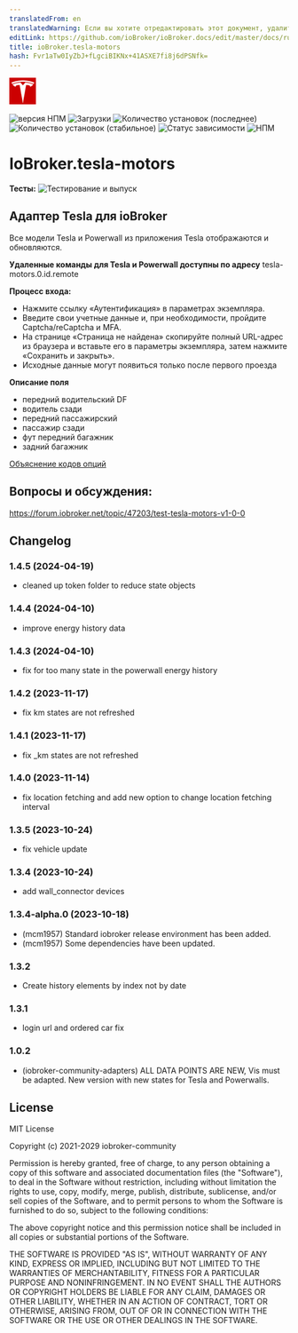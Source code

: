 ```yaml
---
translatedFrom: en
translatedWarning: Если вы хотите отредактировать этот документ, удалите поле «translationFrom», в противном случае этот документ будет снова автоматически переведен
editLink: https://github.com/ioBroker/ioBroker.docs/edit/master/docs/ru/adapterref/iobroker.tesla-motors/README.md
title: ioBroker.tesla-motors
hash: Fvr1aTw0IyZbJ+fLgciBIKNx+41ASXE7fi8j6dPSNfk=
---
```

![Логотип](../../../en/adapterref/iobroker.tesla-motors/admin/tesla-motors.png)

![версия НПМ](https://img.shields.io/npm/v/iobroker.tesla-motors.svg)
![Загрузки](https://img.shields.io/npm/dm/iobroker.tesla-motors.svg)
![Количество установок (последнее)](https://iobroker.live/badges/tesla-motors-installed.svg)
![Количество установок (стабильное)](https://iobroker.live/badges/tesla-motors-stable.svg)
![Статус зависимости](https://img.shields.io/david/iobroker-community-adapters/iobroker.tesla-motors.svg)
![НПМ](https://nodei.co/npm/iobroker.tesla-motors.png?downloads=true)

# IoBroker.tesla-motors
**Тесты:** ![Тестирование и выпуск](https://github.com/iobroker-community-adapters/ioBroker.tesla-motors/workflows/Test%20and%20Release/badge.svg)

## Адаптер Tesla для ioBroker
Все модели Tesla и Powerwall из приложения Tesla отображаются и обновляются.

**Удаленные команды для Tesla и Powerwall доступны по адресу** tesla-motors.0.id.remote

**Процесс входа:**

- Нажмите ссылку «Аутентификация» в параметрах экземпляра.
- Введите свои учетные данные и, при необходимости, пройдите Captcha/reCaptcha и MFA.
- На странице «Страница не найдена» скопируйте полный URL-адрес из браузера и вставьте его в параметры экземпляра, затем нажмите «Сохранить и закрыть».
- Исходные данные могут появиться только после первого проезда

**Описание поля**

- передний водительский DF
- водитель сзади
- передний пассажирский
- пассажир сзади
- фут передний багажник
- задний багажник

[Объяснение кодов опций](https://tesla-api.timdorr.com/vehicle/optioncodes)

## Вопросы и обсуждения:
https://forum.iobroker.net/topic/47203/test-tesla-motors-v1-0-0

## Changelog

<!-- ### **WORK IN PROGRESS** -->
### 1.4.5 (2024-04-19)

- cleaned up token folder to reduce state objects

### 1.4.4 (2024-04-10)

- improve energy history data

### 1.4.3 (2024-04-10)

- fix for too many state in the powerwall energy history

### 1.4.2 (2023-11-17)

- fix km states are not refreshed

### 1.4.1 (2023-11-17)

- fix \_km states are not refreshed

### 1.4.0 (2023-11-14)

- fix location fetching and add new option to change location fetching interval

### 1.3.5 (2023-10-24)

- fix vehicle update

### 1.3.4 (2023-10-24)

- add wall_connector devices

### 1.3.4-alpha.0 (2023-10-18)

- (mcm1957) Standard iobroker release environment has been added.
- (mcm1957) Some dependencies have been updated.

### 1.3.2

- Create history elements by index not by date

### 1.3.1

- login url and ordered car fix

### 1.0.2

- (iobroker-community-adapters) ALL DATA POINTS ARE NEW, Vis must be adapted. New version with new states for Tesla and Powerwalls.

## License

MIT License

Copyright (c) 2021-2029 iobroker-community

Permission is hereby granted, free of charge, to any person obtaining a copy
of this software and associated documentation files (the "Software"), to deal
in the Software without restriction, including without limitation the rights
to use, copy, modify, merge, publish, distribute, sublicense, and/or sell
copies of the Software, and to permit persons to whom the Software is
furnished to do so, subject to the following conditions:

The above copyright notice and this permission notice shall be included in all
copies or substantial portions of the Software.

THE SOFTWARE IS PROVIDED "AS IS", WITHOUT WARRANTY OF ANY KIND, EXPRESS OR
IMPLIED, INCLUDING BUT NOT LIMITED TO THE WARRANTIES OF MERCHANTABILITY,
FITNESS FOR A PARTICULAR PURPOSE AND NONINFRINGEMENT. IN NO EVENT SHALL THE
AUTHORS OR COPYRIGHT HOLDERS BE LIABLE FOR ANY CLAIM, DAMAGES OR OTHER
LIABILITY, WHETHER IN AN ACTION OF CONTRACT, TORT OR OTHERWISE, ARISING FROM,
OUT OF OR IN CONNECTION WITH THE SOFTWARE OR THE USE OR OTHER DEALINGS IN THE
SOFTWARE.